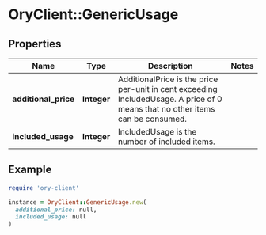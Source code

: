 # OryClient::GenericUsage

## Properties

| Name | Type | Description | Notes |
| ---- | ---- | ----------- | ----- |
| **additional_price** | **Integer** | AdditionalPrice is the price per-unit in cent exceeding IncludedUsage. A price of 0 means that no other items can be consumed. |  |
| **included_usage** | **Integer** | IncludedUsage is the number of included items. |  |

## Example

```ruby
require 'ory-client'

instance = OryClient::GenericUsage.new(
  additional_price: null,
  included_usage: null
)
```


